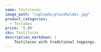 ```yaml
---
name: Tostilocos
image_path: "/uploads/placeholder.jpg"
product_categories:
  - Tostadas
price: '5.00'
sku: Tostilocos
description_markdown: |
    Tostilocos with traditional toppings.
---
```


